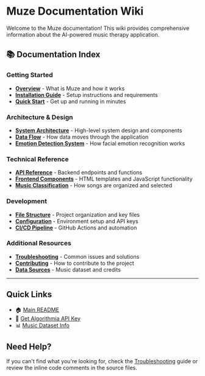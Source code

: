 # Muze Documentation Wiki

Welcome to the Muze documentation! This wiki provides comprehensive information about the AI-powered music therapy application.

## 📚 Documentation Index

### Getting Started
- [**Overview**](Overview.md) - What is Muze and how it works
- [**Installation Guide**](Installation.md) - Setup instructions and requirements
- [**Quick Start**](Quick-Start.md) - Get up and running in minutes

### Architecture & Design
- [**System Architecture**](Architecture.md) - High-level system design and components
- [**Data Flow**](Data-Flow.md) - How data moves through the application
- [**Emotion Detection System**](Emotion-Detection.md) - How facial emotion recognition works

### Technical Reference
- [**API Reference**](API-Reference.md) - Backend endpoints and functions
- [**Frontend Components**](Frontend.md) - HTML templates and JavaScript functionality
- [**Music Classification**](Music-Classification.md) - How songs are organized and selected

### Development
- [**File Structure**](File-Structure.md) - Project organization and key files
- [**Configuration**](Configuration.md) - Environment setup and API keys
- [**CI/CD Pipeline**](CI-CD.md) - GitHub Actions and automation

### Additional Resources
- [**Troubleshooting**](Troubleshooting.md) - Common issues and solutions
- [**Contributing**](Contributing.md) - How to contribute to the project
- [**Data Sources**](Data-Sources.md) - Music dataset and credits

---

## Quick Links

- 🏠 [Main README](../README.md)
- 🔑 [Get Algorithmia API Key](https://algorithmia.com/)
- 📊 [Music Dataset Info](http://www.music-ir.org/mirex/wiki/2007:Audio_Music_Mood_Classification)

## Need Help?

If you can't find what you're looking for, check the [Troubleshooting](Troubleshooting.md) guide or review the inline code comments in the source files.
